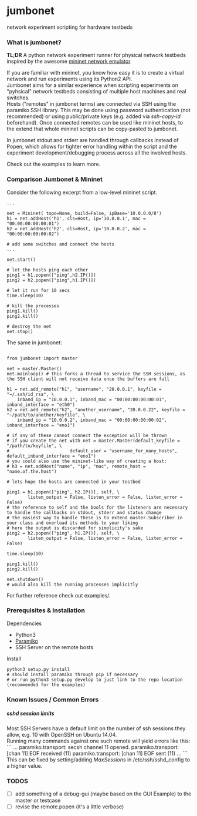 # jumbonet  
network experiment scripting for hardware testbeds

### What is jumbonet?  
__TL;DR__ A python network experiment runner for physical network testbeds inspired by the awesome [mininet network emulator](http://mininet.org/)  
  
If you are familiar with mininet, you know how easy it is to create a virtual network and run experiments using its Python2 API.  
Jumbonet aims for a similar experience when scripting experiments on "pyhsical" network testbeds consisting of multiple host machines and real switches.  
Hosts ("remotes" in jumbonet terms) are connected via SSH using the paramiko SSH library. This may be done using password authentication (not recommended) or using public/private keys (e.g. added via _ssh-copy-id_ beforehand). Once connected remotes can be used like mininet hosts, to the extend that whole mininet scripts can be copy-pasted to jumbonet. 

In jumbonet stdout and stderr are handled through callbacks instead of Popen, which allows for tighter error handling within the script and the experiment development/debugging process across all the involved hosts.

Check out the examples to learn more.

### Comparison Jumbonet & Mininet
Consider the following excerpt from a low-level mininet script.  
  
```python2
...

net = Mininet( topo=None, build=False, ipBase='10.0.0.0/8')
h1 = net.addHost('h1', cls=Host, ip='10.0.0.1', mac = "00:00:00:00:00:01")
h2 = net.addHost('h2', cls=Host, ip='10.0.0.2', mac = "00:00:00:00:00:02")

# add some switches and connect the hosts
...

net.start()

# let the hosts ping each other
ping1 = h1.popen(["ping",h2.IP()])
ping2 = h2.popen(["ping",h1.IP()])

# let it run for 10 secs
time.sleep(10)

# kill the processes
ping1.kill()
ping2.kill()

# destroy the net
net.stop()

```
  
The same in jumbonet:
```python3

from jumbonet import master

net = master.Master()
net.mainloop() # this forks a thread to service the SSH sessions, as the SSH client will not receive data once the buffers are full

h1 = net.add_remote("h1", "username", "20.0.0.1", keyfile = "~/.ssh/id_rsa", \
	inband_ip = "10.0.0.1", inband_mac = "00:00:00:00:00:01", inband_interface = "eth0")
h2 = net.add_remote("h2", "another_username", "20.0.0.22", keyfile = "~/path/to/another/keyfile", \ 
	inband_ip = "10.0.0.2", inband_mac = "00:00:00:00:00:02", inband_interface = "eno1")

# if any of these cannot connect the exception will be thrown
# if you create the net with net = master.Master(default_keyfile = "/path/to/keyfile", \
#						default_user = "username_for_many_hosts", default_inband_interface = "eno1")
# you could also use the mininet-like way of creating a host:
# h3 = net.addHost("name", "ip", "mac", remote_host = "name.of.the.host")

# lets hope the hosts are connected in your testbed

ping1 = h1.popen(["ping", h2.IP()], self, \
		listen_output = False, listen_error = False, listen_error = False)
# the reference to self and the bools for the listeners are necessary to handle the callbacks on stdout, stderr and status change
# the easiest way to handle these is to extend master.Subscriber in your class and overload its methods to your liking
# here the output is discarded for simplicity's sake
ping2 = h2.popen(["ping", h1.IP()], self, \
		listen_output = False, listen_error = False, listen_error = False)

time.sleep(10)

ping1.kill()
ping2.kill()

net.shutdown()
# would also kill the running processes implicitly
```

For further reference check out examples/.


### Prerequisites & Installation
Dependencies  
* Python3
* [Paramiko](http://www.paramiko.org/)
* SSH Server on the remote bosts
  
Install  
```
python3 setup.py install
# should install paramiko through pip if necessary
# or run python3 setup.py develop to just link to the repo location (recommended for the examples)
```


### Known Issues / Common Errors

##### sshd session limits
Most SSH Servers have a default limit on the number of ssh sessions they allow, e.g. 10 with OpenSSH on Ubuntu 14.04.  
Running many commands against one such remote will yield errors like this:
´´´
...
paramiko.transport: secsh channel 11 opened.
paramiko.transport: [chan 11] EOF received (11)
paramiko.transport: [chan 11] EOF sent (11)
...
´´´
This can be fixed by setting/adding _MaxSessions_ in /etc/ssh/sshd_config to a higher value.

 
### TODOS
- [ ] add something of a debug-gui (maybe based on the GUI Example) to the master or testcase
- [ ] revise the remote.popen  (it's a little verbose)
